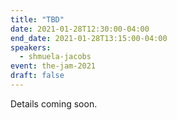 ```yaml
---
title: "TBD"
date: 2021-01-28T12:30:00-04:00
end_date: 2021-01-28T13:15:00-04:00
speakers:
  - shmuela-jacobs
event: the-jam-2021
draft: false
---
```


Details coming soon.

